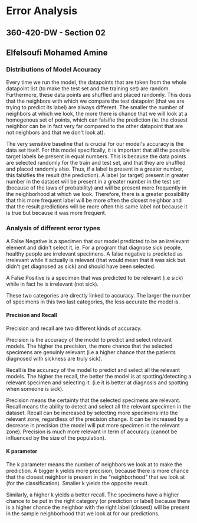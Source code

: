 # Error Analysis
## 360-420-DW - Section 02
## Elfelsoufi Mohamed Amine

### Distributions of Model Accuracy

Every time we run the model, the datapoints that are taken from the whole datapoint list (to make the test set and the training set) are random. Furthermore, these data points are shuffled and placed randomly. This does that the neighbors with which we compare the test datapoint (that we are trying to predict its label) are always different. The smaller the number of neighbors at which we look, the more there is chance that we will look at a homogenous set of points, which can falsifie the prediction (ie. the closest neighbor can be in fact very far compared to the other datapoint that are not neighbors and that we don't look at).



The very sensitive baseline that is crucial for our model's accuracy is the data set itself. For this model specifically, it is important that all the possible target labels be present in equal numbers. This is because the data points are selected randomly for the train and test set, and that they are shuffled and placed randomly also. Thus, if a label is present in a greater number, this falsifies the result (the prediction). A label (or target) present in greater number in the dataset will be present in a greater number in the test set (because of the laws of probability) and will be present more frequently in the neighborhood at which we look. Therefore, there is a greater possibility that this more frequent label will be more often the closest neighbor and that the result predictions will be more often this same label not because it is true but because it was more frequent. 


### Analysis of different error types

A False Negative is a specimen that our model predicted to be an irrelevant element and didn't select it, ie. For a program that diagnose sick people, healthy people are irrelevant specimens. A false negative is predicted as irrelevant while it actually is relevant (that would mean that it was sick but didn't get diagnosed as sick) and should have been selected.

A False Positive is a specimen that was predicted to be relevant (i.e sick) while in fact he is irrelevant (not sick). 

These two categories are directly linked to accuracy. The larger the number of specimens in this two last categories, the less accurate the model is.

#### Precision and Recall

Precision and recall are two different kinds of accuracy.

Precision is the accuracy of the model to predict and select relevant models. The higher the precision, the more chance that the selected specimens are genuinly relevant (i.e a higher chance that the patients diagnosed with sickness are truly sick).

Recall is the accuracy of the model to predict and select all the relevant models. The higher the recall, the better the model is at spotting/detecting a relevant specimen and selecting it. (i.e it is better at diagnosis and spotting when someone is sick).

Precision means the certainty that the selected specimens are relevant. Recall means the ability to detect and select all the relevant specimen in the dataset. Recall can be increased by selecting more specimens into the relevant zone, regardless of the precision change. It can be increased by a decrease in precision (the model will put more specimen in the relevant zone). Precision is much more relevant in term of accuracy (cannot be influenced by the size of the population).

#### K parameter

The k parameter means the number of neighbors we look at to make the prediction. A bigger k yields more precision, because there is more chance that the closest neighbor is present in the "neighborhood" that we look at (for the classification). Smaller k yields the opposite result. 

Similarly, a higher k yields a better recall. The specimens have a higher chance to be put in the right category (or prediction or label) because there is a higher chance the neighbor with the right label (closest) will be present in the sample neighborhood that we look at for our predictions.